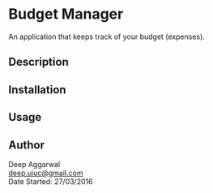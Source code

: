 Budget Manager
==============

An application that keeps track of your budget (expenses).

Description
-----------

Installation
------------

Usage
-----

Author
------
Deep Aggarwal  
deep.uiuc@gmail.com  
Date Started: 27/03/2016  

